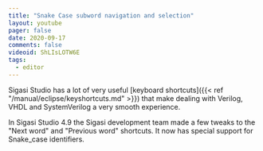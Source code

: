 ```yaml
---
title: "Snake Case subword navigation and selection"
layout: youtube
pager: false
date: 2020-09-17
comments: false
videoid: ShLIsLOTW6E
tags:
  - editor
---
```


Sigasi Studio has a lot of very useful [keyboard shortcuts]({{< ref "/manual/eclipse/keyshortcuts.md" >}}) that make dealing with Verilog, VHDL and SystemVerilog a very smooth experience.

In Sigasi Studio 4.9 the Sigasi development team made a few tweaks to the "Next word" and "Previous word" shortcuts. It now has special support for Snake_case identifiers.
